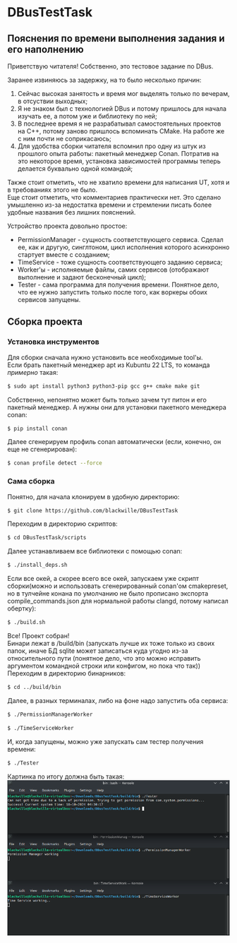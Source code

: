 # DBusTestTask

## Пояснения по времени выполнения задания и его наполнению
Приветствую читателя! Собственно, это тестовое задание по DBus.  

Заранее извиняюсь за задержку, на то было несколько причин:  
1. Сейчас высокая занятость и время мог выделять только по вечерам, в отсуствии выходных;
2. Я не знаком был с технологией DBus и потому пришлось для начала изучать ее, а потом уже и библиотеку по ней;
3. В последнее время я не разрабатывал самостоятельных проектов на C++, потому заново пришлось вспоминать CMake. На работе же с ним почти не соприкасаюсь;
4. Для удобства сборки читателя вспомнил про одну из штук из прошлого опыта работы: пакетный менеджер Conan. Потратив на это некоторое время, установка зависимостей программы теперь делается буквально одной командой;

Также стоит отметить, что не хватило времени для написания UT, хотя и в требованиях этого не было.  
Еще стоит отметить, что комментариев практически нет. Это сделано умышленно из-за недостатка времени и стремлении писать более удобные названия без лишних пояснений.  

Устройство проекта довольно простое:  
- PermissionManager - сущность соответствующего сервиса. Сделал ее, как и другую, синглтоном, цикл исполнения которого асинхронно стартует вместе с созданием;
- TimeService - тоже сущность соответствующего заданию сервиса;
- Worker'ы - исполняемые файлы, самих сервисов (отображают выполнение и задают бесконечный цикл);
- Tester - сама программа для получения времени. Понятное дело, что ее нужно запустить только после того, как воркеры обоих сервисов запущены.

## Сборка проекта

### Установка инструментов
Для сборки сначала нужно установить все необходимые tool'ы.  
Если брать пакетный менеджер apt из Kubuntu 22 LTS, то команда *примерно* такая:
```Bash
$ sudo apt install python3 python3-pip gcc g++ cmake make git
```
Собственно, непонятно может быть только зачем тут питон и его пакетный менеджер. А нужны они для установки пакетного менеджера conan:
```Bash 
$ pip install conan
```
Далее сгенерируем профиль conan автоматически (если, конечно, он еще не сгенерирован):
```Bash
$ conan profile detect --force
```

### Сама сборка
Понятно, для начала клонируем в удобную директорию:
```Bash
$ git clone https://github.com/blackwille/DBusTestTask
```
Переходим в директорию скриптов:  
```Bash
$ cd DBusTestTask/scripts
```
Далее устанавливаем все библиотеки с помощью conan:
```Bash
$ ./install_deps.sh
```
Если все окей, а скорее всего все окей, запускаем уже скрипт сборки(можно и использовать сгенерированный conan'ом cmakepreset, но в тулчейне конана по умолчанию не было прописано экспорта compile_commands.json для нормальной работы clangd, потому написал обертку):
```Bash
$ ./build.sh
```
Все! Проект собран!  
Бинари лежат в /build/bin (запускать лучше их тоже только из своих папок, иначе БД sqlite может записаться куда угодно из-за относительного пути (понятное дело, что это можно исправить аргументом командной строки или конфигом, но пока что так))  
Переходим в директорию бинарников:  
```Bash
$ cd ../build/bin
```
Далее, в разных терминалах, либо на фоне надо запустить оба сервиса:
```Bash
$ ./PermissionManagerWorker
```
```Bash
$ ./TimeServiceWorker
```
И, когда запущены, можно уже запускать сам тестер получения времени:
```Bash
$ ./Tester
```
Картинка по итогу должна быть такая:  
![Скрин работы проекта](imgs/screenshot_of_working.png)